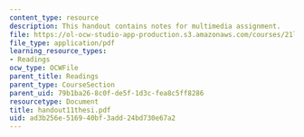 ```yaml
---
content_type: resource
description: This handout contains notes for multimedia assignment.
file: https://ol-ocw-studio-app-production.s3.amazonaws.com/courses/21l-012-forms-of-western-narrative-spring-2004/ad3b256e516940bf3add24bd730e67a2_handout11thesi.pdf
file_type: application/pdf
learning_resource_types:
- Readings
ocw_type: OCWFile
parent_title: Readings
parent_type: CourseSection
parent_uid: 79b1ba26-8c0f-de5f-1d3c-fea8c5ff8286
resourcetype: Document
title: handout11thesi.pdf
uid: ad3b256e-5169-40bf-3add-24bd730e67a2
---
```

